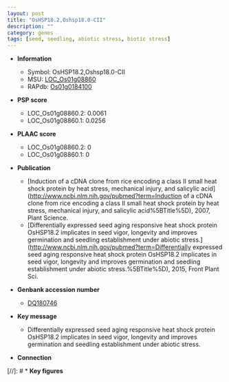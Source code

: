 ```yaml
---
layout: post
title: "OsHSP18.2,Oshsp18.0-CII"
description: ""
category: genes
tags: [seed, seedling, abiotic stress, biotic stress]
---
```


* **Information**  
    + Symbol: OsHSP18.2,Oshsp18.0-CII  
    + MSU: [LOC_Os01g08860](http://rice.plantbiology.msu.edu/cgi-bin/ORF_infopage.cgi?orf=LOC_Os01g08860)  
    + RAPdb: [Os01g0184100](http://rapdb.dna.affrc.go.jp/viewer/gbrowse_details/irgsp1?name=Os01g0184100)  

* **PSP score**  
    + LOC_Os01g08860.2: 0.0061 
    + LOC_Os01g08860.1: 0.0256 

* **PLAAC score**  
    + LOC_Os01g08860.2: 0 
    + LOC_Os01g08860.1: 0 

* **Publication**  
    + [Induction of a cDNA clone from rice encoding a class II small heat shock protein by heat stress, mechanical injury, and salicylic acid](http://www.ncbi.nlm.nih.gov/pubmed?term=Induction of a cDNA clone from rice encoding a class II small heat shock protein by heat stress, mechanical injury, and salicylic acid%5BTitle%5D), 2007, Plant Science.
    + [Differentially expressed seed aging responsive heat shock protein OsHSP18.2 implicates in seed vigor, longevity and improves germination and seedling establishment under abiotic stress.](http://www.ncbi.nlm.nih.gov/pubmed?term=Differentially expressed seed aging responsive heat shock protein OsHSP18.2 implicates in seed vigor, longevity and improves germination and seedling establishment under abiotic stress.%5BTitle%5D), 2015, Front Plant Sci.

* **Genbank accession number**  
    + [DQ180746](http://www.ncbi.nlm.nih.gov/nuccore/DQ180746)

* **Key message**  
    + Differentially expressed seed aging responsive heat shock protein OsHSP18.2 implicates in seed vigor, longevity and improves germination and seedling establishment under abiotic stress.

* **Connection**  

[//]: # * **Key figures**  


